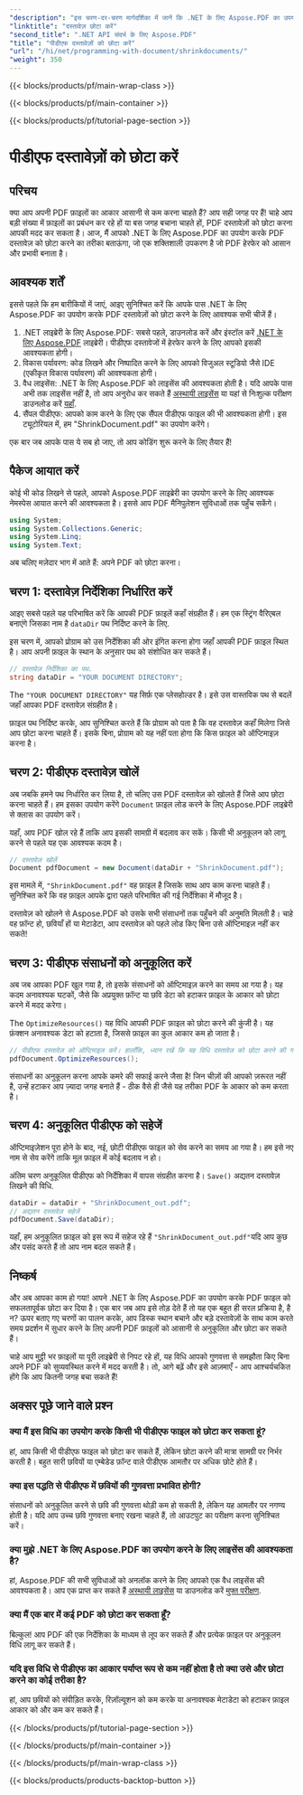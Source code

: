```yaml
---
"description": "इस चरण-दर-चरण मार्गदर्शिका में जानें कि .NET के लिए Aspose.PDF का उपयोग करके PDF दस्तावेज़ों को कैसे छोटा किया जाए। गुणवत्ता से समझौता किए बिना PDF संसाधनों का अनुकूलन करें और फ़ाइल का आकार कम करें।"
"linktitle": "दस्तावेज़ छोटा करें"
"second_title": ".NET API संदर्भ के लिए Aspose.PDF"
"title": "पीडीएफ दस्तावेज़ों को छोटा करें"
"url": "/hi/net/programming-with-document/shrinkdocuments/"
"weight": 350
---
```


{{< blocks/products/pf/main-wrap-class >}}

{{< blocks/products/pf/main-container >}}

{{< blocks/products/pf/tutorial-page-section >}}

# पीडीएफ दस्तावेज़ों को छोटा करें

## परिचय

क्या आप अपनी PDF फ़ाइलों का आकार आसानी से कम करना चाहते हैं? आप सही जगह पर हैं! चाहे आप बड़ी संख्या में फ़ाइलों का प्रबंधन कर रहे हों या बस जगह बचाना चाहते हों, PDF दस्तावेज़ों को छोटा करना आपकी मदद कर सकता है। आज, मैं आपको .NET के लिए Aspose.PDF का उपयोग करके PDF दस्तावेज़ को छोटा करने का तरीका बताऊंगा, जो एक शक्तिशाली उपकरण है जो PDF हेरफेर को आसान और प्रभावी बनाता है।

## आवश्यक शर्तें

इससे पहले कि हम बारीकियों में जाएं, आइए सुनिश्चित करें कि आपके पास .NET के लिए Aspose.PDF का उपयोग करके PDF दस्तावेज़ों को छोटा करने के लिए आवश्यक सभी चीजें हैं।

1. .NET लाइब्रेरी के लिए Aspose.PDF: सबसे पहले, डाउनलोड करें और इंस्टॉल करें [.NET के लिए Aspose.PDF](https://releases.aspose.com/pdf/net/) लाइब्रेरी। पीडीएफ दस्तावेजों में हेरफेर करने के लिए आपको इसकी आवश्यकता होगी।
2. विकास पर्यावरण: कोड लिखने और निष्पादित करने के लिए आपको विजुअल स्टूडियो जैसे IDE (एकीकृत विकास पर्यावरण) की आवश्यकता होगी।
3. वैध लाइसेंस: .NET के लिए Aspose.PDF को लाइसेंस की आवश्यकता होती है। यदि आपके पास अभी तक लाइसेंस नहीं है, तो आप अनुरोध कर सकते हैं [अस्थायी लाइसेंस](https://purchase.aspose.com/temporary-license/) या यहां से निःशुल्क परीक्षण डाउनलोड करें [यहाँ](https://releases.aspose.com/).
4. सैंपल पीडीएफ: आपको काम करने के लिए एक सैंपल पीडीएफ फाइल की भी आवश्यकता होगी। इस ट्यूटोरियल में, हम "ShrinkDocument.pdf" का उपयोग करेंगे।

एक बार जब आपके पास ये सब हो जाए, तो आप कोडिंग शुरू करने के लिए तैयार हैं!


## पैकेज आयात करें

कोई भी कोड लिखने से पहले, आपको Aspose.PDF लाइब्रेरी का उपयोग करने के लिए आवश्यक नेमस्पेस आयात करने की आवश्यकता है। इससे आप PDF मैनिपुलेशन सुविधाओं तक पहुँच सकेंगे।

```csharp
using System;
using System.Collections.Generic;
using System.Linq;
using System.Text;
```

अब चलिए मज़ेदार भाग में आते हैं: अपने PDF को छोटा करना।

## चरण 1: दस्तावेज़ निर्देशिका निर्धारित करें

आइए सबसे पहले यह परिभाषित करें कि आपकी PDF फ़ाइलें कहाँ संग्रहीत हैं। हम एक स्ट्रिंग वैरिएबल बनाएंगे जिसका नाम है `dataDir` पथ निर्दिष्ट करने के लिए.

इस चरण में, आपको प्रोग्राम को उस निर्देशिका की ओर इंगित करना होगा जहाँ आपकी PDF फ़ाइल स्थित है। आप अपनी फ़ाइल के स्थान के अनुसार पथ को संशोधित कर सकते हैं।

```csharp
// दस्तावेज़ निर्देशिका का पथ.
string dataDir = "YOUR DOCUMENT DIRECTORY";
```

The `"YOUR DOCUMENT DIRECTORY"` यह सिर्फ़ एक प्लेसहोल्डर है। इसे उस वास्तविक पथ से बदलें जहाँ आपका PDF दस्तावेज़ संग्रहीत है।

फ़ाइल पथ निर्दिष्ट करके, आप सुनिश्चित करते हैं कि प्रोग्राम को पता है कि वह दस्तावेज़ कहाँ मिलेगा जिसे आप छोटा करना चाहते हैं। इसके बिना, प्रोग्राम को यह नहीं पता होगा कि किस फ़ाइल को ऑप्टिमाइज़ करना है।


## चरण 2: पीडीएफ दस्तावेज़ खोलें

अब जबकि हमने पथ निर्धारित कर लिया है, तो चलिए उस PDF दस्तावेज़ को खोलते हैं जिसे आप छोटा करना चाहते हैं। हम इसका उपयोग करेंगे `Document` फ़ाइल लोड करने के लिए Aspose.PDF लाइब्रेरी से क्लास का उपयोग करें।

यहाँ, आप PDF खोल रहे हैं ताकि आप इसकी सामग्री में बदलाव कर सकें। किसी भी अनुकूलन को लागू करने से पहले यह एक आवश्यक कदम है।

```csharp
// दस्तावेज़ खोलें
Document pdfDocument = new Document(dataDir + "ShrinkDocument.pdf");
```

इस मामले में, `"ShrinkDocument.pdf"` वह फ़ाइल है जिसके साथ आप काम करना चाहते हैं। सुनिश्चित करें कि वह फ़ाइल आपके द्वारा पहले परिभाषित की गई निर्देशिका में मौजूद है।

दस्तावेज़ को खोलने से Aspose.PDF को उसके सभी संसाधनों तक पहुँचने की अनुमति मिलती है। चाहे वह फ़ॉन्ट हो, छवियाँ हों या मेटाडेटा, आप दस्तावेज़ को पहले लोड किए बिना उसे ऑप्टिमाइज़ नहीं कर सकते!

## चरण 3: पीडीएफ संसाधनों को अनुकूलित करें

अब जब आपका PDF खुल गया है, तो इसके संसाधनों को ऑप्टिमाइज़ करने का समय आ गया है। यह कदम अनावश्यक घटकों, जैसे कि अप्रयुक्त फ़ॉन्ट या छवि डेटा को हटाकर फ़ाइल के आकार को छोटा करने में मदद करेगा।

The `OptimizeResources()` यह विधि आपकी PDF फ़ाइल को छोटा करने की कुंजी है। यह फ़ंक्शन अनावश्यक डेटा को हटाता है, जिससे फ़ाइल का कुल आकार कम हो जाता है।

```csharp
// पीडीएफ दस्तावेज़ को ऑप्टिमाइज़ करें। हालाँकि, ध्यान रखें कि यह विधि दस्तावेज़ को छोटा करने की गारंटी नहीं दे सकती है
pdfDocument.OptimizeResources();
```

संसाधनों का अनुकूलन करना आपके कमरे की सफाई करने जैसा है! जिन चीज़ों की आपको ज़रूरत नहीं है, उन्हें हटाकर आप ज़्यादा जगह बनाते हैं - ठीक वैसे ही जैसे यह तरीका PDF के आकार को कम करता है।

## चरण 4: अनुकूलित पीडीएफ को सहेजें

ऑप्टिमाइज़ेशन पूरा होने के बाद, नई, छोटी पीडीएफ फाइल को सेव करने का समय आ गया है। हम इसे नए नाम से सेव करेंगे ताकि मूल फ़ाइल में कोई बदलाव न हो।

अंतिम चरण अनुकूलित पीडीएफ को निर्देशिका में वापस संग्रहीत करना है। `Save()` अद्यतन दस्तावेज़ लिखने की विधि.

```csharp
dataDir = dataDir + "ShrinkDocument_out.pdf";
// अद्यतन दस्तावेज़ सहेजें
pdfDocument.Save(dataDir);
```

यहाँ, हम अनुकूलित फ़ाइल को इस रूप में सहेज रहे हैं `"ShrinkDocument_out.pdf"`यदि आप कुछ और पसंद करते हैं तो आप नाम बदल सकते हैं।

## निष्कर्ष

और अब आपका काम हो गया! आपने .NET के लिए Aspose.PDF का उपयोग करके PDF फ़ाइल को सफलतापूर्वक छोटा कर दिया है। एक बार जब आप इसे तोड़ देते हैं तो यह एक बहुत ही सरल प्रक्रिया है, है न? ऊपर बताए गए चरणों का पालन करके, आप डिस्क स्थान बचाने और बड़े दस्तावेज़ों के साथ काम करते समय प्रदर्शन में सुधार करने के लिए अपनी PDF फ़ाइलों को आसानी से अनुकूलित और छोटा कर सकते हैं।

चाहे आप मुट्ठी भर फ़ाइलों या पूरी लाइब्रेरी से निपट रहे हों, यह विधि आपको गुणवत्ता से समझौता किए बिना अपने PDF को सुव्यवस्थित करने में मदद करती है। तो, आगे बढ़ें और इसे आज़माएँ - आप आश्चर्यचकित होंगे कि आप कितनी जगह बचा सकते हैं!

## अक्सर पूछे जाने वाले प्रश्न

### क्या मैं इस विधि का उपयोग करके किसी भी पीडीएफ फाइल को छोटा कर सकता हूं?
हां, आप किसी भी पीडीएफ फाइल को छोटा कर सकते हैं, लेकिन छोटा करने की मात्रा सामग्री पर निर्भर करती है। बहुत सारी छवियों या एम्बेडेड फ़ॉन्ट वाले पीडीएफ आमतौर पर अधिक छोटे होते हैं।

### क्या इस पद्धति से पीडीएफ में छवियों की गुणवत्ता प्रभावित होगी?
संसाधनों को अनुकूलित करने से छवि की गुणवत्ता थोड़ी कम हो सकती है, लेकिन यह आमतौर पर नगण्य होती है। यदि आप उच्च छवि गुणवत्ता बनाए रखना चाहते हैं, तो आउटपुट का परीक्षण करना सुनिश्चित करें।

### क्या मुझे .NET के लिए Aspose.PDF का उपयोग करने के लिए लाइसेंस की आवश्यकता है?
हां, Aspose.PDF की सभी सुविधाओं को अनलॉक करने के लिए आपको एक वैध लाइसेंस की आवश्यकता है। आप एक प्राप्त कर सकते हैं [अस्थायी लाइसेंस](https://purchase.aspose.com/temporary-license/) या डाउनलोड करें [मुफ्त परीक्षण](https://releases.aspose.com/).

### क्या मैं एक बार में कई PDF को छोटा कर सकता हूँ?
बिल्कुल! आप PDF की एक निर्देशिका के माध्यम से लूप कर सकते हैं और प्रत्येक फ़ाइल पर अनुकूलन विधि लागू कर सकते हैं।

### यदि इस विधि से पीडीएफ का आकार पर्याप्त रूप से कम नहीं होता है तो क्या उसे और छोटा करने का कोई तरीका है?
हां, आप छवियों को संपीड़ित करके, रिज़ॉल्यूशन को कम करके या अनावश्यक मेटाडेटा को हटाकर फ़ाइल आकार को और कम कर सकते हैं।

{{< /blocks/products/pf/tutorial-page-section >}}

{{< /blocks/products/pf/main-container >}}

{{< /blocks/products/pf/main-wrap-class >}}

{{< blocks/products/products-backtop-button >}}